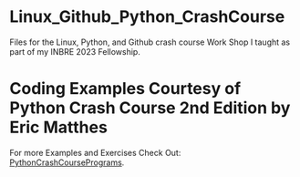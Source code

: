 # Linux_Github_Python_CrashCourse
Files for the Linux, Python, and Github crash course Work Shop I taught as part of my INBRE 2023 Fellowship.

# Coding Examples Courtesy of Python Crash Course 2nd Edition by Eric Matthes
For more Examples and Exercises Check Out: [PythonCrashCoursePrograms](https://github.com/ehmatthes/pcc_2e/).
